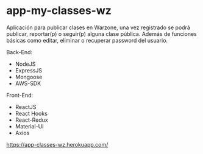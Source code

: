 # app-my-classes-wz
Aplicación para publicar clases en Warzone, una vez registrado se podrá publicar, reportar(p) o seguir(p) alguna clase pública. Además de funciones básicas como editar, eliminar o recuperar password del usuario.

Back-End:
- NodeJS
- ExpressJS
- Mongoose
- AWS-SDK

Front-End:
- ReactJS
- React Hooks
- React-Redux
- Material-UI
- Axios

https://app-classes-wz.herokuapp.com/
